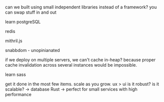 
can we built using small independent libraries instead of a framework? you can swap stuff in and out

learn postgreSQL

redis

mithril.js

snabbdom - unopinianated


if we deploy on multiple servers, we can't cache in-heap? because proper cache invalidation across several instances would be impossible.

learn sass

get it done in the most few items. scale as you grow.
ux > ui
is it robust? is it scalable? -> database
Rust -> perfect for small services with high performance